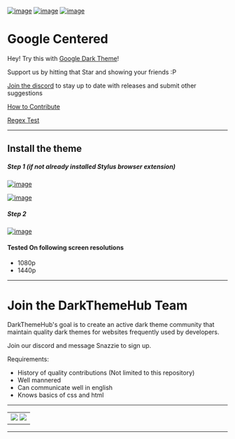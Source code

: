 [![image](https://img.shields.io/github/v/release/Darkthemehub/GoogleCentered?style=flat-square)](https://github.com/DarkThemeHub/GoogleCentered/releases/latest)
[![image](https://img.shields.io/github/release-date/Darkthemehub/GoogleCentered?color=%23DD7A00&label=Last%20updated&style=flat-square)](https://github.com/DarkThemeHub/GoogleCentered/releases)
[![image](https://img.shields.io/github/size/Darkthemehub/GoogleCentered/Generated/github.user.styl?color=purple&label=Theme%20size&style=flat-square)](https://github.com/DarkThemeHub/GoogleCentered/blob/master/Generated/github.user.styl)

# Google Centered

Hey! Try this with [Google Dark Theme](https://github.com/DarkThemeHub/GoogleDarkTheme)!

Support us by hitting that Star and showing your friends :P

[Join the discord](https://discord.gg/pSs9YYn) to stay up to date with releases and submit other suggestions

[How to Contribute](https://github.com/DarkThemeHub/GoogleCentered/blob/master/CONTRIBUTING.md)

[Regex Test](https://regex101.com/r/4QIe2c/2)

<hr>

## Install the theme

##### Step 1 (if not already installed Stylus browser extension)

[![image](https://img.shields.io/badge/Install-Stylus%20Chrome%20Extension-116b59.svg?longCache=true&style=for-the-badge)](https://chrome.google.com/webstore/detail/stylus/clngdbkpkpeebahjckkjfobafhncgmne/)

[![image](https://img.shields.io/badge/Install-Stylus%20Firefox%20Extension-116b59.svg?longCache=true&style=for-the-badge)](https://addons.mozilla.org/en-GB/firefox/addon/styl-us/)

##### Step 2

[![image](https://img.shields.io/badge/Install/Update%20directly%20with-Stylus-116b59.svg?longCache=true&style=for-the-badge)](https://raw.githubusercontent.com/DarkThemeHub/GoogleCentered/master/Generated/github.user.styl)

#### Tested On following screen resolutions
 * 1080p
 * 1440p

<hr>

# Join the DarkThemeHub Team

DarkThemeHub's goal is to create an active dark theme community that maintain quality dark themes for websites frequently used by developers.

Join our discord and message Snazzie to sign up.

Requirements:

-   History of quality contributions (Not limited to this repository)
-   Well mannered
-   Can communicate well in english
-   Knows basics of css and html

<hr>
<table><tr><td>
<img src="https://i.gyazo.com/13dda60b3145988387539a9c6b1195a9.png"/>
<img src="https://i.gyazo.com/4cef96e88ebcd162c4d9da2e811e7f6d.jpg"/>
</td></tr></table>
<hr>
